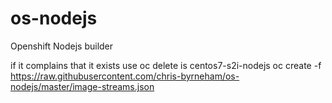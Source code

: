 # os-nodejs
Openshift Nodejs builder

if it complains that it exists use
oc delete is centos7-s2i-nodejs
oc create -f https://raw.githubusercontent.com/chris-byrneham/os-nodejs/master/image-streams.json